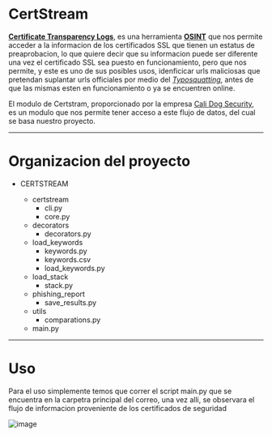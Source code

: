 # CertStream

[**Certificate Transparency Logs**](https://certificate.transparency.dev/), es una herramienta [**OSINT**](https://www.arimetrics.com/glosario-digital/osint-open-source-intelligence) que nos permite acceder a la informacion de los certificados SSL que tienen un estatus de preaprobacion, lo que quiere decir que su informacion puede ser diferente una vez el certificado SSL sea puesto en funcionamiento, pero que nos permite, y este es uno de sus posibles usos, idenficicar urls maliciosas que pretendan suplantar urls officiales por medio del [*Typosquatting*](https://latam.kaspersky.com/resource-center/definitions/what-is-typosquatting), antes de que las mismas esten en funcionamiento o ya se encuentren online.

El modulo de Certstram, proporcionado por la empresa [Cali Dog Security](https://calidog.io/), es un modulo que nos permite tener acceso a este flujo de datos, del cual se basa nuestro proyecto.

_____________________________________________________________________________________________________________________

# Organizacion del proyecto

* CERTSTREAM

	* certstream
		* cli.py
		* core.py
	* decorators
		* decorators.py	 
	* load_keywords
		* keywords.py
		* keywords.csv
		* load_keywords.py 
	* load_stack
		* stack.py 
	* phishing_report
		* save_results.py	 
	* utils
		* comparations.py	 
	* main.py

______________________________________________________________________________________________________________________

# Uso
    
Para el uso simplemente temos que correr el script main.py que se encuentra en la carpetra principal del correo, una vez alli, se observara el flujo de informacion proveniente de los certificados de seguridad 

![image](https://github.com/jemenc/cf_certstream/assets/59877687/aeb140f4-fa50-49d1-a1a4-64490401bd44)
